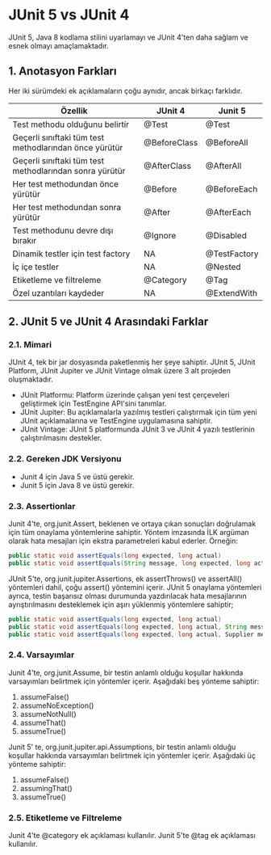 # JUnit 5 vs JUnit 4
JUnit 5, Java 8 kodlama stilini uyarlamayı ve JUnit 4'ten daha sağlam ve esnek olmayı amaçlamaktadır.

## 1. Anotasyon Farkları
Her iki sürümdeki ek açıklamaların çoğu aynıdır, ancak birkaçı farklıdır.

| Özellik  | JUnit 4  |  Junit 5 |
| ------------ | ------------ | ------------ |
| Test methodu olduğunu belirtir  | @Test  | @Test  |
| Geçerli sınıftaki tüm test methodlarından önce yürütür  | @BeforeClass  | @BeforeAll  |
|  Geçerli sınıftaki tüm test methodlarından sonra yürütür |  @AfterClass |  @AfterAll |
| Her test methodundan önce yürütür  | @Before   | @BeforeEach  |
|  Her test methodundan sonra yürütür | @After  | @AfterEach  |
| Test methodunu devre dışı bırakır  | @Ignore  | @Disabled  |
|  Dinamik testler için test factory | NA  |  @TestFactory |
| İç içe testler  | NA  |  @Nested  |
|  Etiketleme ve filtreleme | @Category  | @Tag  |
| Özel uzantıları kaydeder  |  NA |  @ExtendWith  |

## 2. JUnit 5 ve JUnit 4 Arasındaki Farklar
### 2.1. Mimari
JUnit 4, tek bir jar dosyasında paketlenmiş her şeye sahiptir.
JUnit 5, JUnit Platform, JUnit Jupiter ve JUnit Vintage olmak üzere 3 alt projeden oluşmaktadır.
- JUnit Platformu: Platform üzerinde çalışan yeni test çerçeveleri geliştirmek için TestEngine API'sini tanımlar.
- JUnit Jupiter: Bu açıklamalarla yazılmış testleri çalıştırmak için tüm yeni JUnit açıklamalarına ve TestEngine uygulamasına sahiptir.
- JUnit Vintage: JUnit 5 platformunda JUnit 3 ve JUnit 4 yazılı testlerinin çalıştırılmasını destekler.
### 2.2. Gereken JDK Versiyonu
- Junit 4 için Java 5 ve üstü gerekir.
- Junit 5 için  Java 8  ve üstü gerekir.

### 2.3. Assertionlar
Junit 4'te, org.junit.Assert, beklenen ve ortaya çıkan sonuçları doğrulamak için tüm onaylama yöntemlerine sahiptir. Yöntem imzasında İLK argüman olarak hata mesajları için ekstra parametreleri kabul ederler. Örneğin:
```java
public static void assertEquals(long expected, long actual)
public static void assertEquals(String message, long expected, long actual)
```
JUnit 5'te, org.junit.jupiter.Assertions, ek assertThrows() ve assertAll() yöntemleri dahil, çoğu assert() yöntemini içerir. JUnit 5 onaylama yöntemleri ayrıca, testin başarısız olması durumunda yazdırılacak hata mesajlarının ayrıştırılmasını desteklemek için aşırı yüklenmiş yöntemlere sahiptir;

```java
public static void assertEquals(long expected, long actual)
public static void assertEquals(long expected, long actual, String message)
public static void assertEquals(long expected, long actual, Supplier messageSupplier)
```
### 2.4. Varsayımlar
Junit 4'te, org.junit.Assume, bir testin anlamlı olduğu koşullar hakkında varsayımları belirtmek için yöntemler içerir. Aşağıdaki beş yönteme sahiptir:
1. assumeFalse()
2. assumeNoException()
3. assumeNotNull()
4. assumeThat()
5. assumeTrue()

Junit 5' te, org.junit.jupiter.api.Assumptions, bir testin anlamlı olduğu koşullar hakkında varsayımları belirtmek için yöntemler içerir. Aşağıdaki üç yönteme sahiptir:
1. assumeFalse()
2. assumingThat()
3. assumeTrue()

### 2.5. Etiketleme ve Filtreleme

Junit 4'te @category ek açıklaması kullanılır.
Junit 5'te @tag ek açıklaması kullanılır.